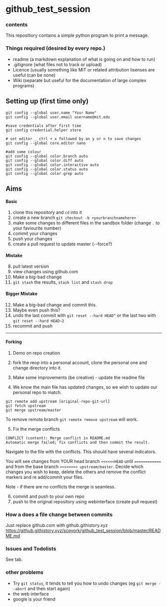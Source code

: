 # github_test_session

### contents

This repositiory contains a simple python program to print a message. 


### Things required (desired by every repo.) 
- readme (a markdown explanation of what is going on and how to run)
- .gitignore (what files not to track or upload)
- Licence (usually something like MIT or related attribution lisenses are useful (can be none)
- Wiki (separate but useful for the documentation of large complex programs)



## Setting up (first time only)
```
git config --global user.name "Your Name"
git config --global user.email username@mit.edu

#save credentials after first time
git config credential.helper store

# set editor _ ctrl + x followed by an y or n to save changes
git config --global core.editor nano

#add some colour
git config --global color.branch auto
git config --global color.diff auto
git config --global color.interactive auto
git config --global color.status auto
git config --global color.grep auto
```




## Aims 

#### Basic
1. clone this repository and `cd` into it
2. create a new branch `git checkout -b <yourbranchnamehere>`
3. make some changes to different files in the sandbox folder (change `.` to your faviourite number)
4. commit your changes
5. push your changes 
6. create a pull request to update master (--force?)

#### Mistake
8. pull latest version
9. view changes using github.com
10. Make a big-bad change 
11. `git stash` the results, `stash list` and `stash drop`

#### Bigger Mistake
12. Make a big-bad change and commit this. 
13. Maybe even push this?
14. undo the last commit with `git reset --hard HEAD^` or the last two with `git reset --hard HEAD~2`
15. recommit and push 

----------------------------------------

#### Forking
1. Demo on repo creation
2. fork the reop into a personal account, clone the personal one and change directory into it. 
3. Make some improvements (be creative) - update the readme file

4. We know the main file has updated changes, so we wish to update our personal repo to match. 

```
git remote add upstream [original-repo-git-url]
git fetch upstream
git merge upstream/master
```
To remove remote branch `git remote remove upstream` will work. 


5. Fix the merge conflicts
```Auto-merging README.md
CONFLICT (content): Merge conflict in README.md
Automatic merge failed; fix conflicts and then commit the result.
```
Navigate to the file with the conflicts. This should have several indicators. 

You will see changes from YOUR head branch `<<<<<<HEAD` until `============`
and from the base branch `>>>>>>>> upstream/master`. Decide which changes you wish to keep, delete the others and remove the conflict markers and re add/commit your files. 


Note - if there are no conflicts the merge is seamless. 

6. commit and push to your own repo
7. push to the original repository using webinterface (create pull request)

### How a does a file change between commits 
Just replace github.com with github.githistory.xyz
https://github.githistory.xyz/scpyork/github_test_session/blob/master/README.md

### Issues and Todolists
See tab. 

### other problems 
- Try `git status`, it tends to tell you how to undo changes (eg `git merge --abort`  and then start again)
- the web interface
- google is your friend







